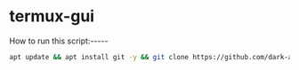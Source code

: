 # termux-gui
How to run this script:-----
```bash
apt update && apt install git -y && git clone https://github.com/dark-assist/termux-gui && cd termux-gui && bash term-gui.sh
```
